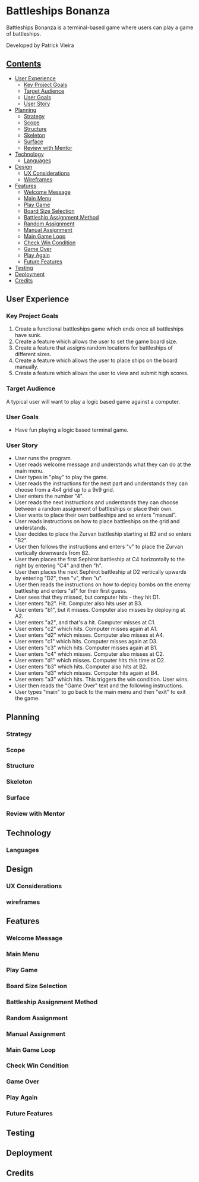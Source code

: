 # Battleships Bonanza

Battleships Bonanza is a terminal-based game where users can play a game of battleships.

Developed by Patrick Vieira


## [Contents](#contents)

* [User Experience](#user-experience)
  * [Key Project Goals](#key-project-goals)
  * [Target Audience](#target-audience)
  * [User Goals](#user-goals)
  * [User Story](#user-story)
* [Planning](#planning)
  * [Strategy](#strategy)
  * [Scope](#scope)
  * [Structure](#structure)
  * [Skeleton](#skeleton)
  * [Surface](#surface)
  * [Review with Mentor](#review-with-mentor)
* [Technology](#technology)
  * [Languages](#languages)
* [Design](#design)
  * [UX Considerations](#ux-considerations)
  * [Wireframes](#wireframes)
* [Features](#features)
  * [Welcome Message](#welcome-message)
  * [Main Menu](#main-menu)
  * [Play Game](#play-game)
  * [Board Size Selection](#board-size-selection)
  * [Battleship Assignment Method](#battleship-assignment-method)
  * [Random Assignment](#random-assignment)
  * [Manual Assignment](#manual-assignment)
  * [Main Game Loop](#main-game-loop)
  * [Check Win Condition](#check-win-condition)
  * [Game Over](#game-over)
  * [Play Again](#play-again)
  * [Future Features](#future-features)
* [Testing](#testing)
* [Deployment](#deployment)
* [Credits](#credits)


## User Experience

### Key Project Goals

1. Create a functional battleships game which ends once all battleships have sunk.
2. Create a feature which allows the user to set the game board size.
3. Create a feature that assigns random locations for battleships of different sizes.
4. Create a feature which allows the user to place ships on the board manually.
5. Create a feature which allows the user to view and submit high scores.

### Target Audience

A typical user will want to play a logic based game against a computer.

### User Goals

- Have fun playing a logic based terminal game.

### User Story

- User runs the program.
- User reads welcome message and understands what they can do at the main menu.
- User types in "play" to play the game.
- User reads the instructions for the next part and understands they can choose from a 4x4 grid up to a 9x9 grid.
- User enters the number "4".
- User reads the next instructions and understands they can choose between a random assignment of battleships or place their own.
- User wants to place their own battleships and so enters "manual".
- User reads instructions on how to place battleships on the grid and understands.
- User decides to place the Zurvan battleship starting at B2 and so enters "B2".
- User then follows the instructions and enters "v" to place the Zurvan vertically downwards from B2.
- User then places the first Sephirot battleship at C4 horizontally to the right by entering "C4" and then "h".
- User then places the next Sephirot battleship at D2 vertically upwards by entering "D2", then "v", then "u".
- User then reads the instructions on how to deploy bombs on the enemy battleship and enters "a1" for their first guess.
- User sees that they missed, but computer hits - they hit D1.
- User enters "b2". Hit. Computer also hits user at B3.
- User enters "b1", but it misses. Computer also misses by deploying at A2.
- User enters "a2", and that's a hit. Computer misses at C1.
- User enters "c2" which hits. Computer misses again at A1.
- User enters "d2" which misses. Computer also misses at A4.
- User enters "c1" which hits. Computer misses again at D3.
- User enters "c3" which hits. Computer misses again at B1.
- User enters "c4" which misses. Computer also misses at C2.
- User enters "d1" which misses. Computer hits this time at D2.
- User enters "b3" which hits. Computer also hits at B2.
- User enters "d3" which misses. Computer hits again at B4.
- User enters "a3" which hits. This triggers the win condition. User wins.
- User then reads the "Game Over" text and the following instructions.
- User types "main" to go back to the main menu and then "exit" to exit the game.


## Planning

### Strategy

### Scope

### Structure

### Skeleton

### Surface

### Review with Mentor


## Technology

### Languages


## Design

### UX Considerations

### wireframes


## Features

### Welcome Message

### Main Menu

### Play Game

### Board Size Selection

### Battleship Assignment Method

### Random Assignment

### Manual Assignment

### Main Game Loop

### Check Win Condition

### Game Over

### Play Again

### Future Features


## Testing

## Deployment

## Credits